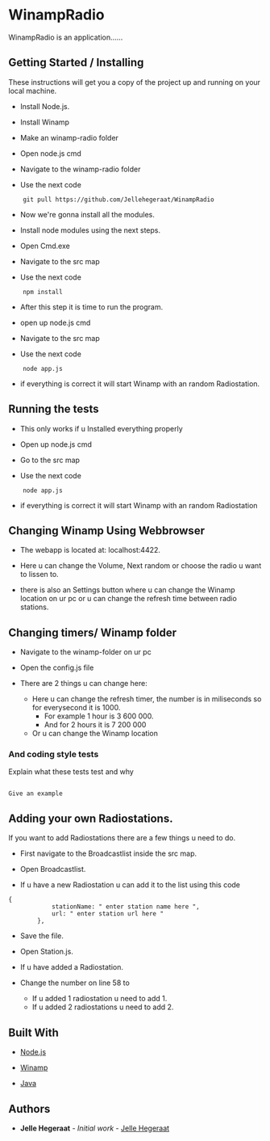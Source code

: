 # WinampRadio

WinampRadio is an application......



## Getting Started / Installing

These instructions will get you a copy of the project up and running on your local machine. 

* Install Node.js.

* Install Winamp

* Make an winamp-radio folder

* Open node.js cmd

* Navigate to the winamp-radio folder

* Use the next code
```
	git pull https://github.com/Jellehegeraat/WinampRadio
```
* Now we're gonna install all the modules. 

* Install node modules using the next steps.
  
* Open Cmd.exe
  
* Navigate to the src map
  
* Use the next code

```
	npm install
```

* After this step it is time to run the program.

* open up node.js cmd

* Navigate to the src map

* Use the next code
```
	node app.js
```
* if everything is correct it will start Winamp with an random Radiostation.

## Running the tests

* This only works if u Installed everything properly

* Open up node.js cmd

* Go to the src map

* Use the next code
```
	node app.js
```
* if everything is correct it will start Winamp with an random Radiostation


## Changing Winamp Using Webbrowser

* The webapp is located at: localhost:4422.

* Here u can change the Volume, Next random or choose the radio u want to lissen to.

* there is also an Settings button where u can change the Winamp location on ur pc or u can change the refresh time between radio stations.



## Changing timers/ Winamp folder

* Navigate to the winamp-folder on ur pc

* Open the config.js file

* There are 2 things u can change here:

	* Here u can change the refresh timer, the number is in miliseconds so for everysecond it is 1000.
		* For example 1 hour is 3 600 000.
		* And for 2 hours it is 7 200 000
	* Or u can change the Winamp location

### And coding style tests

Explain what these tests test and why


```

Give an example

```


## Adding your own Radiostations.

If you want to add Radiostations there are a few things u need to do.

* First navigate to the Broadcastlist inside the src map.

* Open Broadcastlist.

* If u have a new Radiostation u can add it to the list using this code

```
{
			stationName: " enter station name here ",
			url: " enter station url here "
		},
```
* Save the file.

* Open Station.js.

* If u have added a Radiostation. 

* Change the number on line 58 to
	* If u added 1 radiostation u need to add 1. 
	* If u added 2 radiostations u need to add 2.
	
## Built With

* [Node.js](https://nodejs.org/en/)

* [Winamp](http://www.winamp.com/index.html)

* [Java](https://www.javascript.com/)



## Authors

* **Jelle Hegeraat** - *Initial work* - [Jelle Hegeraat](https://github.com/Jellehegeraat)


